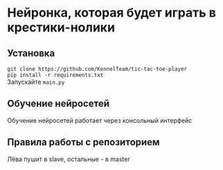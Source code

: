# Нейронка, которая будет играть в крестики-нолики
## Установка
`git clone https://github.com/KennelTeam/tic-tac-toe-player`  
`pip install -r requirements.txt`  
Запускайте `main.py`

## Обучение нейросетей
Обучение нейросетей работает через консольный интерфейс

## Правила работы с репозиторием
Лёва пушит в slave, остальные - в master
